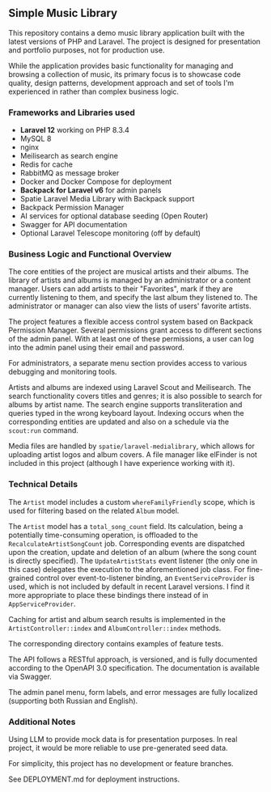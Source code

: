 ## Simple Music Library

This repository contains a demo music library application built with the latest versions of PHP and Laravel.
The project is designed for presentation and portfolio purposes, not for production use.

While the application provides basic functionality for managing and browsing a collection of music,
its primary focus is to showcase code quality, design patterns, development approach and set of tools I'm experienced in
rather than complex business logic.

### Frameworks and Libraries used

- **Laravel 12** working on PHP 8.3.4 
- MySQL 8
- nginx
- Meilisearch as search engine
- Redis for cache
- RabbitMQ as message broker
- Docker and Docker Compose for deployment
- **Backpack for Laravel v6** for admin panels
- Spatie Laravel Media Library with Backpack support
- Backpack Permission Manager
- AI services for optional database seeding (Open Router)
- Swagger for API documentation
- Optional Laravel Telescope monitoring (off by default)

### Business Logic and Functional Overview

The core entities of the project are musical artists and their albums. 
The library of artists and albums is managed by an administrator or a content manager. 
Users can add artists to their "Favorites", mark if they are currently listening to them, and specify the last album they listened to. 
The administrator or manager can also view the lists of users' favorite artists.

The project features a flexible access control system based on Backpack Permission Manager. 
Several permissions grant access to different sections of the admin panel. 
With at least one of these permissions, a user can log into the admin panel using their email and password.

For administrators, a separate menu section provides access to various debugging and monitoring tools.

Artists and albums are indexed using Laravel Scout and Meilisearch.
The search functionality covers titles and genres; it is also possible to search for albums by artist name. 
The search engine supports transliteration and queries typed in the wrong keyboard layout. 
Indexing occurs when the corresponding entities are updated and also on a schedule via the `scout:run` command.

Media files are handled by `spatie/laravel-medialibrary`, which allows for uploading artist logos and album covers. 
A file manager like elFinder is not included in this project (although I have experience working with it).

### Technical Details

The `Artist` model includes a custom `whereFamilyFriendly` scope, which is used for filtering based on the related `Album` model.

The `Artist` model has a `total_song_count` field. Its calculation, being a potentially time-consuming operation,
is offloaded to the `RecalculateArtistSongCount` job. Corresponding events are dispatched upon the creation, update 
and deletion of an album (where the song count is directly specified). The `UpdateArtistStats` event listener
(the only one in this case) delegates the execution to the aforementioned job class. 
For fine-grained control over event-to-listener binding, an `EventServiceProvider` is used, which is not included
by default in recent Laravel versions. I find it more appropriate to place these bindings there instead of in `AppServiceProvider`.

Caching for artist and album search results is implemented in the `ArtistController::index` and `AlbumController::index` methods.

The corresponding directory contains examples of feature tests.

The API follows a RESTful approach, is versioned, and is fully documented according to the OpenAPI 3.0 specification.
The documentation is available via Swagger. 

The admin panel menu, form labels, and error messages are fully localized (supporting both Russian and English).

### Additional Notes

Using LLM to provide mock data is for presentation purposes. In real project, it would be more reliable to use
pre-generated seed data.

For simplicity, this project has no development or feature branches.

See DEPLOYMENT.md for deployment instructions.
